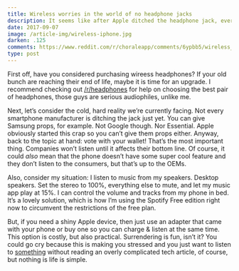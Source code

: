 ```yaml
---
title: Wireless worries in the world of no headphone jacks
description: It seems like after Apple ditched the headphone jack, everyone else is following suit. Google is rumored to ditch the 3.5mm jack on the upcoming Pixel 2, and the newly released Essential Phone has no jack either…
date: 2017-09-07
image: /article-img/wireless-iphone.jpg
darken: .125
comments: https://www.reddit.com/r/choraleapp/comments/6ypbb5/wireless_worries_in_2017_megathread/
type: post
---
```


First off, have you considered purchasing wireess headphones? If your old bunch are reaching their end of life, maybe it is time for an upgrade. I recommend checking out [/r/headphones](https://reddit.com/r/headphones) for help on choosing the best pair of headphones, those guys are serious audiophiles, unlike me.

Next, let’s consider the cold, hard reality we’re currently facing. Not every smartphone manufacturer is ditching the jack just yet. You can give Samsung props, for example. Not Google though. Nor Essential. Apple obviously started this crap so you can’t give them props either. Anyway, back to the topic at hand: vote with your wallet! That’s the most important thing. Companies won’t listen until it affects their bottom line. Of course, it could *also* mean that the phone doesn’t have some super cool feature and they don’t listen to the consumers, but that’s up to the OEMs.

Also, consider my situation: I listen to music from my speakers. Desktop speakers. Set the stereo to 100%, everything else to mute, and let my music app play at 15%. I can control the volume and tracks from my phone in bed. It’s a lovely solution, which is how I’m using the Spotify Free edition right now to circumvent the restrictions of the free plan.

But, if you need a shiny Apple device, then just use an adapter that came with your phone or buy one so you can charge & listen at the same time. This option is costly, but also practical. Surrendering is fun, isn’t it? You could go cry because this is making you stressed and you just want to listen to [something](/blog/the-first-of-the-many/) without reading an overly complicated tech article, of course, but nothing is life is simple.
